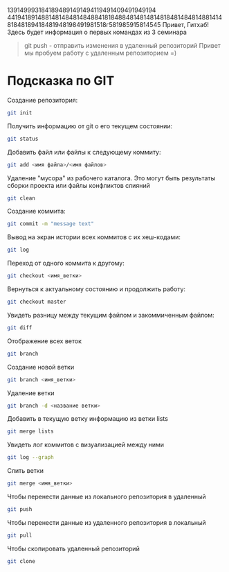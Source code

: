 1391499931841894891491494119491409491949194
4419418914881481484814848841818488481481481481848148481488141481848189418481948198491981518г581985915814545
Привет, Гитхаб! Здесь будет информация о первых командах из 3 семинара
> git push - отправить изменения в удаленный репозиторий 
Привет мы пробуем работу с удаленным репозиторием =)


# Подсказка по GIT

Создание репозитория:
```sh
git init
```

Получить информацию от git о его текущем состоянии:
```sh
git status
```

Добавить файл или файлы к следующему коммиту:
```sh
git add <имя файла>/<имя файлов>
```

Удаление "мусора" из рабочего каталога. Это могут быть результаты сборки проекта или файлы конфликтов слияний
```sh
git clean
```

Создание коммита:
```sh
git commit -m "message text"
```

Вывод на экран истории всех коммитов с их хеш-кодами:
```sh
git log
```

Переход от  одного коммита к другому:
```sh
git checkout <имя_ветки>
```

Вернуться к актуальному состоянию и продолжить работу:
```sh
git checkout master
```

Увидеть разницу между текущим файлом и закоммиченным файлом:
```sh
git diff
```

Отображение всех веток 
```sh
git branch
```

Создание новой ветки
```sh
git branch <имя_ветки>
```  

Удаление ветки
```sh
git branch -d <название ветки>
```

Добавить в текущую ветку информацию из ветки lists
```sh
git merge lists
```

Увидеть лог коммитов с визуализацией между ними
```sh
git log --graph
```

Cлить ветки
```sh
git merge <имя_ветки>
```

Чтобы перенести данные из локального репозитория в удаленный
```sh
git push
```

Чтобы перенести данные из удаленного репозитория в локальный
```sh
git pull
```

Чтобы скопировать удаленный репозиторий 
```sh
git clone
```